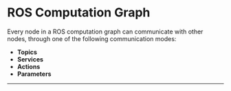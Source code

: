 # ROS Computation Graph

<p>Every node in a ROS computation graph can communicate with other nodes, through one of the following communication modes:</p>

<b><ul>
  <li>Topics</li>
  <li>Services</li>
  <li>Actions</li>
  <li>Parameters</li>
</ul><b>  
<hr>
